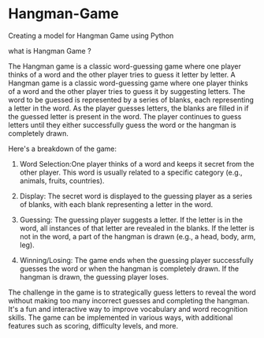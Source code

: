 # Hangman-Game
Creating a model for Hangman Game using Python 

what is Hangman Game ?

The Hangman game is a classic word-guessing game where one player thinks of a word and the other player tries to guess it letter by letter. 
A Hangman game is a classic word-guessing game where one player thinks of a word and the other player tries to guess it by suggesting letters. The word to be guessed is represented by a series of blanks, each representing a letter in the word. As the player guesses letters, the blanks are filled in if the guessed letter is present in the word. The player continues to guess letters until they either successfully guess the word or the hangman is completely drawn.

Here's a breakdown of the game:

1. Word Selection:One player thinks of a word and keeps it secret from the other player. This word is usually related to a specific category (e.g., animals, fruits, countries).

2. Display: The secret word is displayed to the guessing player as a series of blanks, with each blank representing a letter in the word.

3. Guessing: The guessing player suggests a letter. If the letter is in the word, all instances of that letter are revealed in the blanks. If the letter is not in the word, a part of the hangman is drawn (e.g., a head, body, arm, leg). 

4. Winning/Losing: The game ends when the guessing player successfully guesses the word or when the hangman is completely drawn. If the hangman is drawn, the guessing player loses.

The challenge in the game is to strategically guess letters to reveal the word without making too many incorrect guesses and completing the hangman. It's a fun and interactive way to improve vocabulary and word recognition skills. The game can be implemented in various ways, with additional features such as scoring, difficulty levels, and more.

